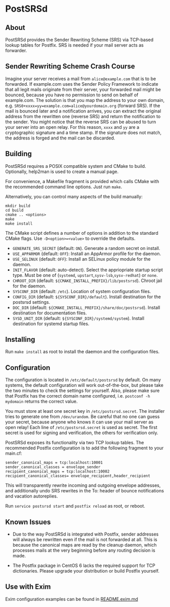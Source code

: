 PostSRSd
========

About
-----

PostSRSd provides the Sender Rewriting Scheme (SRS) via TCP-based
lookup tables for Postfix. SRS is needed if your mail server acts
as forwarder.


Sender Rewriting Scheme Crash Course
------------------------------------
Imagine your server receives a mail from `alice@example.com`
that is to be forwarded. If example.com uses the Sender Policy Framework
to indicate that all legit mails originate from their server, your
forwarded mail might be bounced, because you have no permission to send
on behalf of example.com. The solution is that you map the address to
your own domain, e.g.
`SRS0+xxxx=yy=example.com=alice@yourdomain.org` (forward SRS). If the
mail is bounced later and a notification arrives, you can extract the
original address from the rewritten one (reverse SRS) and return the
notification to the sender. You might notice that the reverse SRS can
be abused to turn your server into an open relay. For this reason, `xxxx`
and `yy` are a cryptographic signature and a time stamp. If the signature
does not match, the address is forged and the mail can be discarded.

Building
--------

PostSRSd requires a POSIX compatible system and CMake to build.
Optionally, help2man is used to create a manual page.

For convenience, a Makefile fragment is provided which calls CMake with
the recommended command line options. Just run `make`.

Alternatively, you can control many aspects of the build manually:

    mkdir build
    cd build
    cmake .. <options>
    make
    make install

The CMake script defines a number of options in addition to the
standard CMake flags. Use `-D<option>=<value>` to override the defaults.

*   `GENERATE_SRS_SECRET` (default: `ON`). Generate a random secret on install.
*   `USE_APPARMOR` (default: `OFF`): Install an AppArmor profile for the daemon.
*   `USE_SELINUX` (default: `OFF`): Install an SELinux policy module for
    the daemon.
*   `INIT_FLAVOR` (default: auto-detect). Select the appriopriate startup
    script type. Must be one of (`systemd`, `upstart`,`sysv-lsb`,`sysv-redhat`)
    or `none`.
*   `CHROOT_DIR` (default: `${CMAKE_INSTALL_PREFIX}/lib/postsrsd`). Chroot jail
    for the daemon.
*   `SYSCONF_DIR` (default: `/etc`). Location of system configuration files.
*   `CONFIG_DIR` (default: `${SYSCONF_DIR}/default`). Install destination for
    the postsrsd settings.
*   `DOC_DIR` (default: `${CMAKE_INSTALL_PREFIX}/share/doc/postsrsd`). Install
    destination for documentation files.
*   `SYSD_UNIT_DIR` (default: `${SYSCONF_DIR}/systemd/system`). Install
    destination for systemd startup files.

Installing
----------

Run `make install` as root to install the daemon and the configuration
files.

Configuration
-------------

The configuration is located in `/etc/default/postsrsd` by default. On many
systems, the default configuration will work out-of-the-box, but please take
the two minutes to check the settings for yourself. Also, please make sure
that Postfix has the correct domain name configured, i.e.
`postconf -h mydomain` returns the correct value.

You must store at least one secret key in `/etc/postsrsd.secret`. The installer
tries to generate one from `/dev/urandom`. Be careful that no one can guess
your secret, because anyone who knows it can use your mail server as open
relay!  Each line of `/etc/postsrsd.secret` is used as secret. The first secret
is used for signing and verification, the others for verification only.

PostSRSd exposes its functionality via two TCP lookup tables. The
recommended Postfix configuration is to add the following fragment to
your main.cf:

    sender_canonical_maps = tcp:localhost:10001
    sender_canonical_classes = envelope_sender
    recipient_canonical_maps = tcp:localhost:10002
    recipient_canonical_classes= envelope_recipient,header_recipient

This will transparently rewrite incoming and outgoing envelope addresses,
and additionally undo SRS rewrites in the To: header of bounce notifications
and vacation autoreplies.

Run `service postsrsd start` and `postfix reload` as root, or reboot.

Known Issues
------------

- Due to the way PostSRSd is integrated with Postfix, sender addresses
  will always be rewritten even if the mail is not forwarded at all. This
  is because the canonical maps are read by the cleanup daemon, which
  processes mails at the very beginning before any routing decision is made.

- The Postfix package in CentOS 6 lacks the required support for TCP
  dictionaries. Please upgrade your distribution or build Postfix yourself.

Use with Exim
-------------

Exim configuration examples can be found in [README.exim.md](README.exim.md)
